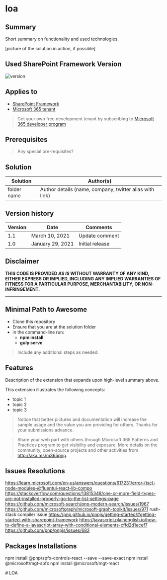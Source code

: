 # loa

## Summary

Short summary on functionality and used technologies.

[picture of the solution in action, if possible]

## Used SharePoint Framework Version

![version](https://img.shields.io/badge/version-1.17.1-green.svg)

## Applies to

- [SharePoint Framework](https://aka.ms/spfx)
- [Microsoft 365 tenant](https://docs.microsoft.com/en-us/sharepoint/dev/spfx/set-up-your-developer-tenant)

> Get your own free development tenant by subscribing to [Microsoft 365 developer program](http://aka.ms/o365devprogram)

## Prerequisites

> Any special pre-requisites?

## Solution

| Solution    | Author(s)                                               |
| ----------- | ------------------------------------------------------- |
| folder name | Author details (name, company, twitter alias with link) |

## Version history

| Version | Date             | Comments        |
| ------- | ---------------- | --------------- |
| 1.1     | March 10, 2021   | Update comment  |
| 1.0     | January 29, 2021 | Initial release |

## Disclaimer

**THIS CODE IS PROVIDED _AS IS_ WITHOUT WARRANTY OF ANY KIND, EITHER EXPRESS OR IMPLIED, INCLUDING ANY IMPLIED WARRANTIES OF FITNESS FOR A PARTICULAR PURPOSE, MERCHANTABILITY, OR NON-INFRINGEMENT.**

---

## Minimal Path to Awesome

- Clone this repository
- Ensure that you are at the solution folder
- in the command-line run:
  - **npm install**
  - **gulp serve**

> Include any additional steps as needed.

## Features

Description of the extension that expands upon high-level summary above.

This extension illustrates the following concepts:

- topic 1
- topic 2
- topic 3

> Notice that better pictures and documentation will increase the sample usage and the value you are providing for others. Thanks for your submissions advance.

> Share your web part with others through Microsoft 365 Patterns and Practices program to get visibility and exposure. More details on the community, open-source projects and other activities from http://aka.ms/m365pnp.

## Issues Resolutions
https://learn.microsoft.com/en-us/answers/questions/617231/error-(tsc)-node-modules-@fluentui-react-lib-compo
https://stackoverflow.com/questions/13815348/one-or-more-field-types-are-not-installed-properly-go-to-the-list-settings-page
https://github.com/microsoft-search/pnp-modern-search/issues/1967
https://github.com/microsoftgraph/microsoft-graph-toolkit/issues/971
rush-stack compiler issue
https://pnp.github.io/pnpjs/getting-started/#getting-started-with-sharepoint-framework
https://javascript.plainenglish.io/how-to-define-a-javascript-array-with-conditional-elements-cffd2d1ecef7
https://github.com/pnp/pnpjs/issues/682

## Packages Installations
npm install @pnp/spfx-controls-react --save --save-exact
npm install @microsoft/mgt-spfx
npm install @microsoft/mgt-react



#   L O A  
 